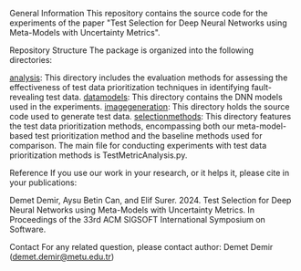 General Information
This repository contains the source code for the experiments of the paper "Test Selection for Deep Neural Networks using Meta-Models with Uncertainty Metrics".

Repository Structure
The package is organized into the following directories:

[analysis](analysis): This directory includes the evaluation methods for assessing the effectiveness of test data prioritization techniques in identifying fault-revealing test data.
[datamodels](datamodels): This directory contains the DNN models used in the experiments.
[imagegeneration](imagegeneration): This directory holds the source code used to generate test data.
[selectionmethods](selectionmethods): This directory features the test data prioritization methods, encompassing both our meta-model-based test prioritization method and the baseline methods used for comparison.
The main file for conducting experiments with test data prioritization methods is TestMetricAnalysis.py.

Reference
If you use our work in your research, or it helps it, please cite in your publications:

Demet Demir, Aysu Betin Can, and Elif Surer. 2024. Test Selection for Deep Neural Networks using Meta-Models with Uncertainty Metrics. In Proceedings of the 33rd ACM SIGSOFT International Symposium on Software.

Contact
For any related question, please contact author:
Demet Demir (demet.demir@metu.edu.tr)

